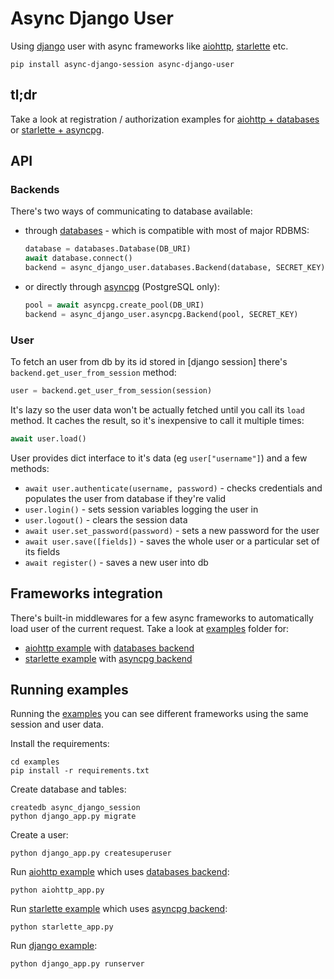 Async Django User
=================

Using [django][] user with async frameworks like [aiohttp][], [starlette][] etc.

    pip install async-django-session async-django-user

tl;dr
-----
Take a look at registration / authorization examples for
[aiohttp + databases][aiohttp example]
or [starlette + asyncpg][starlette example].

API
---

### Backends

There's two ways of communicating to database available:

- through [databases][] - which is compatible with most of major RDBMS:
    ```python
    database = databases.Database(DB_URI)
    await database.connect()
    backend = async_django_user.databases.Backend(database, SECRET_KEY)
    ```
- or directly through [asyncpg][] (PostgreSQL only):
    ```python
    pool = await asyncpg.create_pool(DB_URI)
    backend = async_django_user.asyncpg.Backend(pool, SECRET_KEY)
    ```

### User

To fetch an user from db by its id stored in [django session] there's
`backend.get_user_from_session` method:
```python
user = backend.get_user_from_session(session)
```
It's lazy so the user data won't be actually fetched until you call its
`load` method. It caches the result, so it's inexpensive to call it multiple
times:
```python
await user.load()
```

User provides dict interface to it's data (eg `user["username"]`) and a few
methods:
- `await user.authenticate(username, password)` - checks credentials and populates
  the user from database if they're valid
- `user.login()` - sets session variables logging the user in
- `user.logout()` - clears the session data
- `await user.set_password(password)` - sets a new password for the user
- `await user.save([fields])` - saves the whole user or a particular set of its
   fields
- `await register()` - saves a new user into db

Frameworks integration
----------------------
There's built-in middlewares for a few async frameworks to automatically load
user of the current request. Take a look at [examples][] folder for:
- [aiohttp example][] with [databases backend][]
- [starlette example][] with [asyncpg backend][]


Running examples
----------------
Running the [examples][] you can see different frameworks using the same session
and user data.

Install the requirements:

    cd examples
    pip install -r requirements.txt

Create database and tables:

    createdb async_django_session
    python django_app.py migrate

Create a user:

    python django_app.py createsuperuser

Run [aiohttp example][] which uses [databases backend][]:

    python aiohttp_app.py

Run [starlette example][] which uses [asyncpg backend][]:

    python starlette_app.py

Run [django example][]:

    python django_app.py runserver

[aiohttp]: https://github.com/aio-libs/aiohttp
[starlette]: https://github.com/encode/starlette
[asyncpg]: https://github.com/MagicStack/asyncpg
[databases]: https://github.com/encode/databases
[django]: https://github.com/django/django
[examples]: https://github.com/imbolc/async-django-user/tree/master/examples
[django example]: https://github.com/imbolc/async-django-user/tree/master/examples/django_app.py
[starlette example]: https://github.com/imbolc/async-django-user/tree/master/examples/starlette_app.py
[aiohttp example]: https://github.com/imbolc/async-django-user/tree/master/examples/aiohttp_app.py
[asyncpg backend]: https://github.com/imbolc/async-django-user/tree/master/async-django-user/asyncpg.py
[databases backend]: https://github.com/imbolc/async-django-user/tree/master/async-django-user/databases.py
[aiohttp middleware]: https://github.com/imbolc/async-django-user/tree/master/async-django-user/aiohttp.py
[starlette middleware]: https://github.com/imbolc/async-django-user/tree/master/async-django-user/starlette.py
